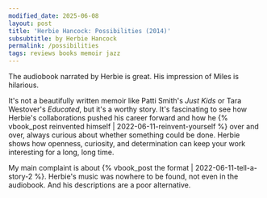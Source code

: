 ```yaml
---
modified_date: 2025-06-08
layout: post
title: 'Herbie Hancock: Possibilities (2014)'
subsubtitle: by Herbie Hancock
permalink: /possibilities
tags: reviews books memoir jazz
---
```


The audiobook narrated by Herbie is great.
His impression of Miles is hilarious.
<!--more-->

It's not a beautifully written memoir like Patti Smith's _Just Kids_ or Tara Westover's _Educated_, but it's a worthy story.
It's fascinating to see how Herbie's collaborations pushed his career forward and how he {% vbook_post reinvented himself | 2022-06-11-reinvent-yourself %} over and over, always curious about whether something could be done.
Herbie shows how openness, curiosity, and determination can keep your work interesting for a long, long time.

My main complaint is about {% vbook_post the format | 2022-06-11-tell-a-story-2 %}.
Herbie's music was nowhere to be found, not even in the audiobook.
And his descriptions are a poor alternative.